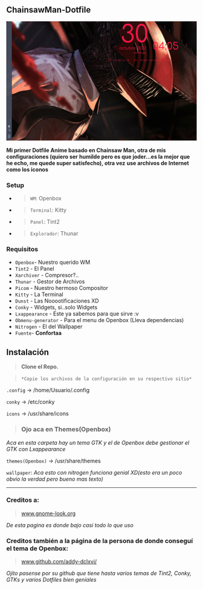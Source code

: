## ChainsawMan-Dotfile

![Preview1](https://github.com/kiro207/Openbox-ChainsawMan-dotfiles/blob/master/Preview.png)

**Mi primer Dotfile Anime basado en Chainsaw Man, otra de mis configuraciones (quiero ser** **humilde pero es que joder...es la mejor que he echo, me quede super satisfecho), otra vez**
**use archivos de Internet como los iconos**

### Setup

* >`WM`: Openbox 
* >`Terminal`: Kitty
* >`Panel`: Tint2
* >`Explorador`: Thunar

### Requisitos
* `Openbox`- Nuestro querido WM
* `Tint2` - El Panel
* `Xarchiver` - Compresor?..
* `Thunar` - Gestor de Archivos
* `Picom` - Nuestro hermoso Compositor
* `Kitty` - La Terminal
* `Dunst` - Las Nooootificaciones XD
* `Conky` - Widgets, si..solo Widgets
* `Lxappearance` - Este ya sabemos para que sirve :v
* `Obmenu-generator` - Para el menu de Openbox (Lleva dependencias)
* `Nitrogen` - El del Wallpaper
* `Fuente`- **Confortaa**

## Instalación

> **Clone el Repo.**

> `*Copie los archivos de la configuración en su respectivo sitio*`

`.config` -> /home/Usuario/.config

`conky` -> /etc/conky

`icons` -> /usr/share/icons

> ### Ojo aca en Themes(Openbox)

*Aca en esta carpeta hay un tema GTK y el de Openbox debe gestionar el GTK con Lxappearance*

`themes(Openbox)` -> /usr/share/themes

`wallpaper`: *Aca esto con nitrogen funciona genial XD(esto era un poco obvio la verdad pero* *bueno mas texto)*

---------------------------------------------------------------------------------------------
### Creditos a:

> www.gnome-look.org 

*De esta pagina es donde bajo casi todo lo que uso*

### Creditos también a la página de la persona de donde conseguí el tema de Openbox:

> www.github.com/addy-dclxvi/

*Ojito pasense por su github que tiene hasta varios temas de Tint2, Conky, GTKs y varios* *Dotfiles bien geniales*

